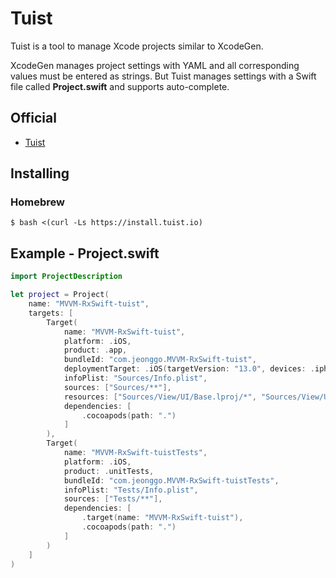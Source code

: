 # Tuist

Tuist is a tool to manage Xcode projects similar to XcodeGen.

XcodeGen manages project settings with YAML and all corresponding values must be entered as strings. But Tuist manages settings with a Swift file called **Project.swift** and supports auto-complete.



## Official

- [Tuist](https://github.com/tuist/tuist)

## Installing

### Homebrew

```
$ bash <(curl -Ls https://install.tuist.io)
```



## Example - Project.swift

```swift
import ProjectDescription

let project = Project(
    name: "MVVM-RxSwift-tuist",
    targets: [
        Target(
            name: "MVVM-RxSwift-tuist",
            platform: .iOS,
            product: .app,
            bundleId: "com.jeonggo.MVVM-RxSwift-tuist",
            deploymentTarget: .iOS(targetVersion: "13.0", devices: .iphone),
            infoPlist: "Sources/Info.plist",
            sources: ["Sources/**"],
            resources: ["Sources/View/UI/Base.lproj/*", "Sources/View/UI/xibs/BeerTableViewCell.xib", "Sources/Stub.bundle"],
            dependencies: [
                .cocoapods(path: ".")
            ]
        ),
        Target(
            name: "MVVM-RxSwift-tuistTests",
            platform: .iOS,
            product: .unitTests,
            bundleId: "com.jeonggo.MVVM-RxSwift-tuistTests",
            infoPlist: "Tests/Info.plist",
            sources: ["Tests/**"],
            dependencies: [
                .target(name: "MVVM-RxSwift-tuist"),
                .cocoapods(path: ".")
            ]
        )
    ]
)
```


